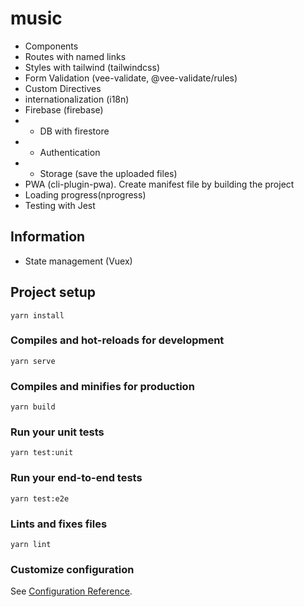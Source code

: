 # music

* Components
* Routes with named links 
* Styles with tailwind (tailwindcss)
* Form Validation (vee-validate, @vee-validate/rules)
* Custom Directives   
* internationalization (i18n)
* Firebase (firebase)
* * DB with firestore
* * Authentication
* * Storage (save the uploaded files)
* PWA (cli-plugin-pwa). Create manifest file by building the project
* Loading progress(nprogress)
* Testing with Jest

## Information
* State management (Vuex)

## Project setup
```
yarn install
```

### Compiles and hot-reloads for development
```
yarn serve
```

### Compiles and minifies for production
```
yarn build
```

### Run your unit tests
```
yarn test:unit
```

### Run your end-to-end tests
```
yarn test:e2e
```

### Lints and fixes files
```
yarn lint
```

### Customize configuration
See [Configuration Reference](https://cli.vuejs.org/config/).
